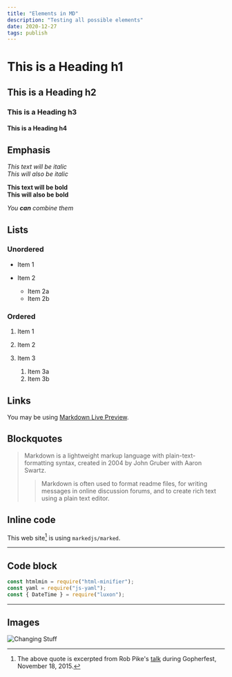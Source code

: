 ```yaml
---
title: "Elements in MD"
description: "Testing all possible elements"
date: 2020-12-27
tags: publish
---
```

# This is a Heading h1

## This is a Heading h2

### This is a Heading h3

#### This is a Heading h4

## Emphasis

*This text will be italic*\
*This will also be italic*

**This text will be bold**\
**This will also be bold**

*You **can** combine them*

## Lists

### Unordered

* Item 1
* Item 2

  * Item 2a
  * Item 2b

### Ordered

1. Item 1
2. Item 2
3. Item 3

   1. Item 3a
   2. Item 3b

## Links

You may be using [Markdown Live Preview](https://markdownlivepreview.com/).

## Blockquotes

> Markdown is a lightweight markup language with plain-text-formatting syntax, created in 2004 by John Gruber with Aaron Swartz.
>
> > Markdown is often used to format readme files, for writing messages in online discussion forums, and to create rich text using a plain text editor.

## Inline code

This web site[^1] is using `markedjs/marked`.

[^1]: The above quote is excerpted from Rob Pike's [talk](https://www.youtube.com/watch?v=PAAkCSZUG1c) during Gopherfest, November 18, 2015.

---

## Code block

```js
const htmlmin = require("html-minifier");
const yaml = require("js-yaml");
const { DateTime } = require("luxon");
```

---

## Images

![Changing Stuff](/images/changing-stuff-and-seeing-what-happens.png)